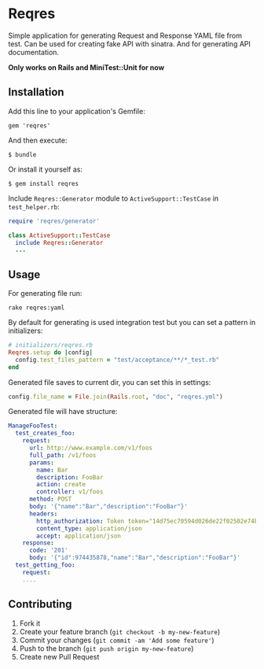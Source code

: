 # Reqres

Simple application for generating Request and Response YAML file from test.
Can be used for creating fake API with sinatra.
And for generating API documentation.

__Only works on Rails and MiniTest::Unit for now__

## Installation

Add this line to your application's Gemfile:

    gem 'reqres'

And then execute:

    $ bundle

Or install it yourself as:

    $ gem install reqres
    
Include `Reqres::Generator` module to `ActiveSupport::TestCase` in `test_helper.rb`:

```ruby
require 'reqres/generator'

class ActiveSupport::TestCase
  include Reqres::Generator
  ...
```

## Usage

For generating file run:

    rake reqres:yaml

By default for generating is used integration test but you can set a pattern in initializers:

```ruby
# initializers/reqres.rb
Reqres.setup do |config|
  config.test_files_pattern = "test/acceptance/**/*_test.rb"
end    
```

Generated file saves to current dir, you can set this in settings: 

```ruby
config.file_name = File.join(Rails.root, "doc", "reqres.yml")
```

Generated file will have structure:
```yaml
ManageFooTest:
  test_creates_foo:
    request:
      url: http://www.example.com/v1/foos
      full_path: /v1/foos
      params:
        name: Bar
        description: FooBar
        action: create
        controller: v1/foos
      method: POST
      body: '{"name":"Bar","description":"FooBar"}'
      headers:
        http_authorization: Token token="14d75ec70594d026de22f02502e74be9"
        content_type: application/json
        accept: application/json
    response:
      code: '201'
      body: '{"id":974435878,"name":"Bar","description":"FooBar"}'
  test_getting_foo:
    request:
    ....
```
## Contributing

1. Fork it
2. Create your feature branch (`git checkout -b my-new-feature`)
3. Commit your changes (`git commit -am 'Add some feature'`)
4. Push to the branch (`git push origin my-new-feature`)
5. Create new Pull Request
